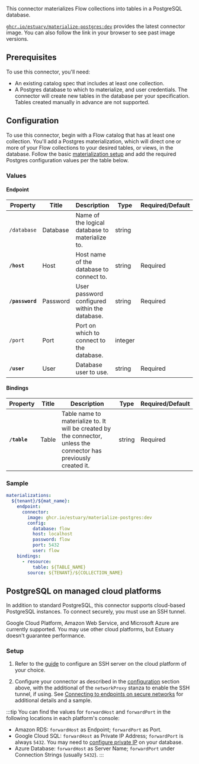 
This connector materializes Flow collections into tables in a PostgreSQL database.

[`ghcr.io/estuary/materialize-postgres:dev`](https://ghcr.io/estuary/materialize-postgres:dev) provides the latest connector image. You can also follow the link in your browser to see past image versions.

## Prerequisites

To use this connector, you'll need:

* An existing catalog spec that includes at least one collection.
* A Postgres database to which to materialize, and user credentials.
  The connector will create new tables in the database per your specification. Tables created manually in advance are not supported.

## Configuration

To use this connector, begin with a Flow catalog that has at least one collection.
You'll add a Postgres materialization, which will direct one or more of your Flow collections to your desired tables, or views, in the database.
Follow the basic [materialization setup](../../../concepts/materialization.md#specification) and add the required Postgres configuration values per the table below.

### Values

#### Endpoint

| Property | Title | Description | Type | Required/Default |
|---|---|---|---|---|
| `/database` | Database | Name of the logical database to materialize to. | string |  |
| **`/host`** | Host | Host name of the database to connect to. | string | Required |
| **`/password`** | Password | User password configured within the database. | string | Required |
| `/port` | Port | Port on which to connect to the database. | integer |  |
| **`/user`** | User | Database user to use. | string | Required |

#### Bindings

| Property | Title | Description | Type | Required/Default |
|---|---|---|---|---|
| **`/table`** | Table | Table name to materialize to. It will be created by the connector, unless the connector has previously created it. | string | Required |

### Sample

```yaml
materializations:
  ${tenant}/${mat_name}:
    endpoint:
      connector:
        image: ghcr.io/estuary/materialize-postgres:dev
        config:
          database: flow
          host: localhost
          password: flow
          port: 5432
          user: flow
    bindings:
      - resource:
          table: ${TABLE_NAME}
        source: ${TENANT}/${COLLECTION_NAME}
```

## PostgreSQL on managed cloud platforms

In addition to standard PostgreSQL, this connector supports cloud-based PostgreSQL instances.
To connect securely, you must use an SSH tunnel.

Google Cloud Platform, Amazon Web Service, and Microsoft Azure are currently supported.
You may use other cloud platforms, but Estuary doesn't guarantee performance.


### Setup

1. Refer to the [guide](../../../../guides/connect-network/) to configure an SSH server on the cloud platform of your choice.

2. Configure your connector as described in the [configuration](#configuration) section above,
with the additional of the `networkProxy` stanza to enable the SSH tunnel, if using.
See [Connecting to endpoints on secure networks](../../../concepts/connectors.md#connecting-to-endpoints-on-secure-networks)
for additional details and a sample.

:::tip
You can find the values for `forwardHost` and `forwardPort` in the following locations in each platform's console:
* Amazon RDS: `forwardHost` as Endpoint; `forwardPort` as Port.
* Google Cloud SQL: `forwardHost` as Private IP Address; `forwardPort` is always `5432`. You may need to [configure private IP](https://cloud.google.com/sql/docs/postgres/configure-private-ip) on your database.
* Azure Database: `forwardHost` as Server Name; `forwardPort` under Connection Strings (usually `5432`).
:::